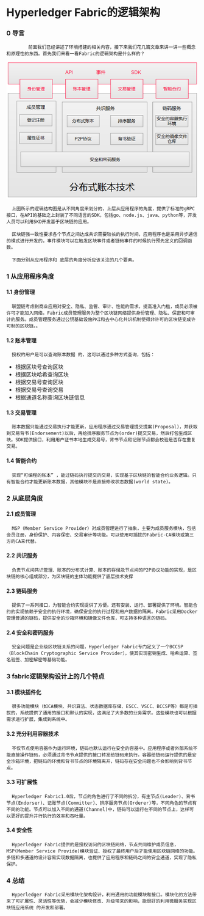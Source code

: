 #         Hyperledger Fabric的逻辑架构

### 0 导言

            前面我们已经讲述了环境搭建的相关内容，接下来我们花几篇文章来讲一讲一些概念和原理性的东西。首先我们来看一看Fabric的逻辑架构是什么样的？

![Single Validating Peer](images/13024096-d0870daa8d8fa301.png)

      上图所示的逻辑结构图是从不同角度来划分的，上层从应用程序的角度，提供了标准的gRPC接口，在API的基础之上封装了不同语言的SDK，包括go、node.js、java、python等，开发人员可以利用SKD开发基于区块链的应用。
    
      区块链强一致性要求各个节点之间达成共识需要较长的执行时间，应用程序也是采用异步通信的模式进行开发的，事件模块可以在触发区块事件或者链码事件的时候执行预先定义的回调函数。
    
      下面分别从应用程序和 底层的角度分析应该关注的几个要素。

### 1 从应用程序角度

#### 1.1 身份管理

      联盟链考虑到商业应用对安全、隐私、监管、审计、性能的需求，提高准入门槛，成员必须被许可才能加入网络。Fabric成员管理服务为整个区块链网络提供身份管理、隐私、保密和可审计的服务。成员管理服务通过公钥基础设施PKI和去中心化共识机制使得非许可的区块链变成许可制的区块链。。

#### 1.2 账本管理

      授权的用户是可以查询账本数据 的，这可以通过多种方式查询，包括：

- 根据区块号查询区块
- 根据区块哈希查询区块
- 根据交易号查询区块
- 根据交易号查询交易
- 根据通道名称查询区块链信息

#### 1.3 交易管理

      账本数据只能通过交易执行才能更新，应用程序通过交易管理提交提案(Proposal)，并获取到交易背书(Endorsement)以后，再给排序服务节点为(order)提交交易，然后打包生成区块。SDK提供接口，利用用户证书本地生成交易号，背书节点和记账节点都会校验是否存在重复交易。

#### 1.4 智能合约

      实现“可编程的账本” ，能过链码执行提交的交易，实现基于区块链的智能合约业务逻辑。只有智能合约才能更新账本数据，其他模块不是直接修改状态数据(world state)。

### 2 从底层角度

#### 2.1 成员管理

      MSP（Member Service Provider）对成员管理进行了抽象，主要为成员服务模块，包括会员注册，身份保护、内容保密、交易审计等功能。可以使用可插拔的Fabric-CA模块或第三方的CA来代替。

#### 2.2 共识服务

      负责节点间共识管理、账本的分布式计算、账本的存储及节点间的P2P协议功能的实现，是区块链的核心组成部分，为区块链的主体功能提供了底层技术支撑

#### 2.3 链码服务

      提供了一系列接口，为智能合约实现提供了方便。还有安装、运行、部署提供了环境。智能合约的实现依赖于安全的执行环境，确保安全的执行过程和用户数据的隔离。Fabric采用Docker管理普通的链码，提供安全的沙箱环境和镜像文件仓库，可支持多种语言的链码。

#### 2.4 安全和密码服务

      安全问题是企业级区块链关系的问题，Hyperledger Fabric专门定义了一个BCCSP（BlockChain Cryptographic Service Provider），使其实现密钥生成、哈希运算、签名验签、加密解密等基础功能。

### 3 fabric逻辑架构设计上的几个特点

#### 3.1 模块插件化

      很多功能模块（如CA模块、共识算法、状态数据库存储、ESCC、VSCC、BCCSP等）都是可插拔的，系统提供了通用的接口和默认的实现，这满足了大多数的业务需求。这些模块也可以根据需求进行扩展，集成到系统中。

#### 3.2 充分利用容器技术

      不仅节点使用容器作为运行环境，链码也默认运行在安全的容器中。应用程序或者外部系统不能直接操作链码，必须通过背书节点提供的接口转发给链码来执行。容器给链码运行提供的是安全沙箱环境，把链码的环境和背书节点的环境隔离开，链码存在安全问题也不会影响到背书节点。

#### 3.3 可扩展性

      Hyperledger Fabric1.0后，节点的角色进行了不同的拆分，有主节点(Leader)、背书节点(Endorser)、记账节点(Committer)、排序服务节点(Orderer)等，不同角色的节点有不同的功能。节点可以加入不同的通道(Channel)中，链码可以运行在不同的节点上，这样可以更好的提升并行执行的效率和吞吐量。

#### 3.4 安全性

      Hyperledger Fabric提供的是授权访问的区块链网络，节点共同维护成员信息，MSP(Member Service Provide)模块验证、授权了最终用户后才能使用区块链网络的功能。多链和多通道的设计容易实现数据隔离，也提供了应用程序和链码之间的安全通道，实现了隐私保护。

### 4 总结

      Hyperledger Fabric采用模块化架构设计，利用通用的功能模块和接口。模块化的方法带来了可扩展性、灵活性等优势，会减少模块修改、升级带来的影响，能很好的利用微服务实现区块链应用系统 的开发和部署。

